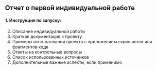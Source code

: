 ## Отчет о первой индивидуальной работе

#### 1. Инструкция по запуску:
2. Описание индивидуальной работы
3. Краткая документация к проекту
4. Примеры использования проекта с приложением скриншотов или фрагментов кода
5. Ответы на контрольные вопросы
6. Список использованных источников
7. Дополнительные важные аспекты, если применимо